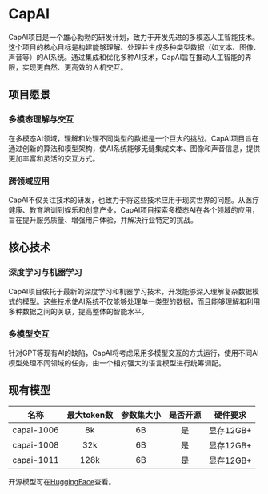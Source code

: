 # CapAI

CapAI项目是一个雄心勃勃的研发计划，致力于开发先进的多模态人工智能技术。这个项目的核心目标是构建能够理解、处理并生成多种类型数据（如文本、图像、声音等）的AI系统。通过集成和优化多种AI技术，CapAI旨在推动人工智能的界限，实现更自然、更高效的人机交互。

## 项目愿景

### 多模态理解与交互

在多模态AI领域，理解和处理不同类型的数据是一个巨大的挑战。CapAI项目旨在通过创新的算法和模型架构，使AI系统能够无缝集成文本、图像和声音信息，提供更加丰富和灵活的交互方式。

### 跨领域应用

CapAI不仅关注技术的研发，也致力于将这些技术应用于现实世界的问题。从医疗健康、教育培训到娱乐和创意产业，CapAI项目探索多模态AI在各个领域的应用，旨在提升服务质量、增强用户体验，并解决行业特定的挑战。

## 核心技术

### 深度学习与机器学习

CapAI项目依托于最新的深度学习和机器学习技术，开发能够深入理解复杂数据模式的模型。这些技术使AI系统不仅能够处理单一类型的数据，而且能够理解和利用多种数据之间的关联，提高整体的智能水平。

### 多模型交互

针对GPT等现有AI的缺陷，CapAI将考虑采用多模型交互的方式运行，使用不同AI模型处理不同领域的任务，由一个相对强大的语言模型进行统筹调配。

## 现有模型

|名称|最大token数|参数集大小|是否开源|硬件要求|
|:--------:|:--------:|:--------:|:--------:|:--------:|
|capai-1006|8k|6B|是|显存12GB+|
|capai-1008|32k|6B|是|显存12GB+|
|capai-1011|128k|6B|是|显存12GB+|

开源模型可在[HuggingFace](https://huggingface.co/fwerkor)查看。
